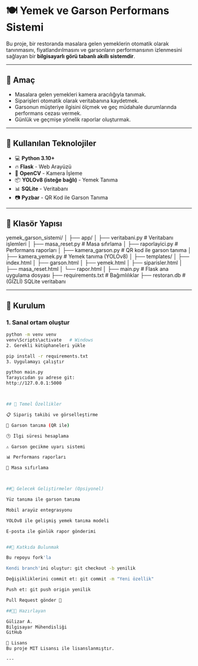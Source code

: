 # 🍽️ Yemek ve Garson Performans Sistemi

Bu proje, bir restoranda masalara gelen yemeklerin otomatik olarak tanınmasını, fiyatlandırılmasını ve garsonların performansının izlenmesini sağlayan bir **bilgisayarlı görü tabanlı akıllı sistemdir**.

---

## 🎯 Amaç

- Masalara gelen yemekleri kamera aracılığıyla tanımak.
- Siparişleri otomatik olarak veritabanına kaydetmek.
- Garsonun müşteriye ilgisini ölçmek ve geç müdahale durumlarında performans cezası vermek.
- Günlük ve geçmişe yönelik raporlar oluşturmak.

---

## 🔧 Kullanılan Teknolojiler

- 💻 **Python 3.10+**
- 🔥 **Flask** - Web Arayüzü
- 🎥 **OpenCV** - Kamera İşleme
- 📦 **YOLOv8 (isteğe bağlı)** - Yemek Tanıma
- 📊 **SQLite** - Veritabanı
- 📷 **Pyzbar** - QR Kod ile Garson Tanıma

---

## 🧱 Klasör Yapısı

yemek_garson_sistemi/
│
├── app/
│ ├── veritabani.py # Veritabanı işlemleri
│ ├── masa_reset.py # Masa sıfırlama
│ ├── raporlayici.py # Performans raporları
│ ├── kamera_garson.py # QR kod ile garson tanıma
│ ├── kamera_yemek.py # Yemek tanıma (YOLOv8)
│
├── templates/
│ ├── index.html
│ ├── garson.html
│ ├── yemek.html
│ ├── siparisler.html
│ ├── masa_reset.html
│ └── rapor.html
│
├── main.py # Flask ana uygulama dosyası
├── requirements.txt # Bağımlılıklar
├── restoran.db # (GİZLİ) SQLite veritabanı



---

## 🚀 Kurulum

### 1. Sanal ortam oluştur
```bash
python -m venv venv
venv\Scripts\activate   # Windows
2. Gerekli kütüphaneleri yükle

pip install -r requirements.txt
3. Uygulamayı çalıştır

python main.py
Tarayıcıdan şu adrese git:
http://127.0.0.1:5000



## 🧪 Temel Özellikler

📋 Sipariş takibi ve görselleştirme

👤 Garson tanıma (QR ile)

🕒 İlgi süresi hesaplama

⚠️ Garson gecikme uyarı sistemi

📊 Performans raporları

🔄 Masa sıfırlama



##🧠 Gelecek Geliştirmeler (Opsiyonel)

Yüz tanıma ile garson tanıma

Mobil arayüz entegrasyonu

YOLOv8 ile gelişmiş yemek tanıma modeli

E-posta ile günlük rapor gönderimi


##🤝 Katkıda Bulunmak

Bu repoyu fork'la

Kendi branch'ini oluştur: git checkout -b yenilik

Değişikliklerini commit et: git commit -m "Yeni özellik"

Push et: git push origin yenilik

Pull Request gönder 🚀

##🧑‍🎓 Hazırlayan

Gülizar A.
Bilgisayar Mühendisliği 
GitHub

🏁 Lisans
Bu proje MIT Lisansı ile lisanslanmıştır.

---
